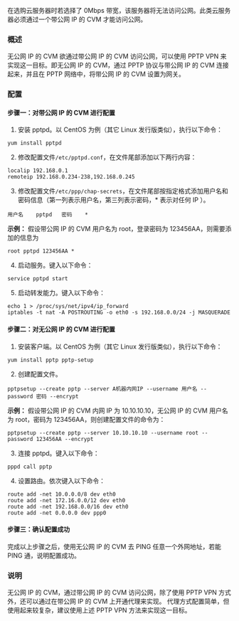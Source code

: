 在选购云服务器时若选择了 0Mbps 带宽，该服务器将无法访问公网。此类云服务器必须通过一个带公网 IP 的 CVM 才能访问公网。
### 概述
无公网 IP 的 CVM 欲通过带公网 IP 的 CVM 访问公网，可以使用 PPTP VPN 来实现这一目标。即无公网 IP 的 CVM，通过 PPTP 协议与带公网 IP 的 CVM 连接起来，并且在 PPTP 网络中，将带公网 IP 的 CVM 设置为网关。

### 配置

#### 步骤一：对带公网 IP 的 CVM 进行配置
1.  安装 pptpd。以 CentOS 为例（其它 Linux 发行版类似），执行以下命令：
```
yum install pptpd
```
2. 修改配置文件`/etc/pptpd.conf`，在文件尾部添加以下两行内容：
```
localip 192.168.0.1
remoteip 192.168.0.234-238,192.168.0.245
```
3. 修改配置文件`/etc/ppp/chap-secrets`，在文件尾部按指定格式添加用户名和密码信息（第一列表示用户名，第三列表示密码，* 表示对任何 IP ）。
```
用户名    pptpd   密码    *
```
**示例：**
假设带公网 IP 的 CVM 用户名为 root，登录密码为 123456AA，则需要添加的信息为
```
root pptpd 123456AA *
```
4. 启动服务。键入以下命令：
```
service pptpd start
```
5. 启动转发能力。键入以下命令：
```
echo 1 > /proc/sys/net/ipv4/ip_forward
iptables -t nat -A POSTROUTING -o eth0 -s 192.168.0.0/24 -j MASQUERADE
```

#### 步骤二：对无公网 IP 的 CVM 进行配置
1. 安装客户端。以 CentOS 为例（其它 Linux 发行版类似），执行以下命令：
```
yum install pptp pptp-setup
``` 
2. 创建配置文件。
```
pptpsetup --create pptp --server A机器内网IP --username 用户名 --password 密码 --encrypt
```
**示例：**
假设带公网 IP 的 CVM 内网 IP 为 10.10.10.10，无公网 IP 的 CVM 用户名为 root，密码为 123456AA，则创建配置文件的命令为：
```
pptpsetup --create pptp --server 10.10.10.10 --username root --password 123456AA --encrypt
```
3. 连接 pptpd。键入以下命令：
```
pppd call pptp
```
4. 设置路由。依次键入以下命令：
```
route add -net 10.0.0.0/8 dev eth0
route add -net 172.16.0.0/12 dev eth0
route add -net 192.168.0.0/16 dev eth0
route add -net 0.0.0.0 dev ppp0
```

#### 步骤三：确认配置成功
完成以上步骤之后，使用无公网 IP 的 CVM 去 PING 任意一个外网地址，若能 PING 通，说明配置成功。

### 说明
无公网 IP 的 CVM，通过带公网 IP 的 CVM 访问公网，除了使用 PPTP VPN 方式外，还可以通过在带公网 IP 的 CVM 上开通代理来实现。
代理方式配置简单，但使用起来较复杂，建议使用上述 PPTP VPN 方法来实现这一目标。 
